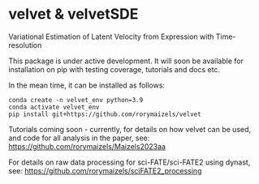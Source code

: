 # velvet & velvetSDE
Variational 
Estimation of 
Latent 
Velocity from 
Expression with 
Time-resolution

This package is under active development. It will soon be available for installation on pip with testing coverage, tutorials and docs etc.

In the mean time, it can be installed as follows:

```
conda create -n velvet_env python=3.9
conda activate velvet_env
pip install git+https://github.com/rorymaizels/velvet
```

Tutorials coming soon - currently, for details on how velvet can be used, and code for all analysis in the paper, see:
https://github.com/rorymaizels/Maizels2023aa

For details on raw data processing for sci-FATE/sci-FATE2 using dynast, see:
https://github.com/rorymaizels/sciFATE2_processing


